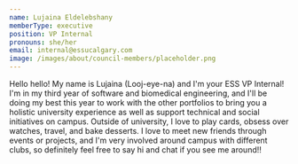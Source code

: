 ```yaml
---
name: Lujaina Eldelebshany
memberType: executive
position: VP Internal
pronouns: she/her
email: internal@essucalgary.com
image: /images/about/council-members/placeholder.png
---
```


Hello hello! My name is Lujaina (Looj-eye-na) and I'm your ESS VP Internal! I'm in my third year of software and biomedical engineering, and I'll be doing my best this year to work with the other portfolios to bring you a holistic university experience as well as support technical and social initiatives on campus. Outside of university, I love to play cards, obsess over watches, travel, and bake desserts. I love to meet new friends through events or projects, and I'm very involved around campus with different clubs, so definitely feel free to say hi and chat if you see me around!!
